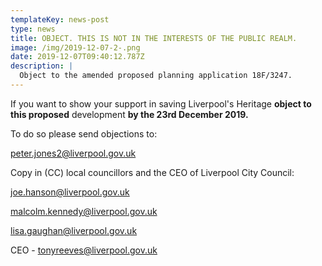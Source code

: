 ```yaml
---
templateKey: news-post
type: news
title: OBJECT. THIS IS NOT IN THE INTERESTS OF THE PUBLIC REALM.
image: /img/2019-12-07-2-.png
date: 2019-12-07T09:40:12.787Z
description: |
  Object to the amended proposed planning application 18F/3247.
---
```

If you want to show your support in saving Liverpool's Heritage **object to this proposed** development **by the 23rd December 2019.**

To do so please send objections to:

peter.jones2@liverpool.gov.uk

Copy in (CC) local councillors and the CEO of Liverpool City Council:

joe.hanson@liverpool.gov.uk

malcolm.kennedy@liverpool.gov.uk

lisa.gaughan@liverpool.gov.uk

CEO - tonyreeves@liverpool.gov.uk
